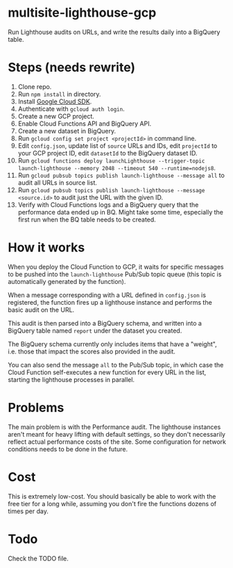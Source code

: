 # multisite-lighthouse-gcp
Run Lighthouse audits on URLs, and write the results daily into a BigQuery table.

# Steps (needs rewrite)

1. Clone repo.
2. Run `npm install` in directory.
3. Install [Google Cloud SDK](https://cloud.google.com/sdk/).
4. Authenticate with `gcloud auth login`.
5. Create a new GCP project.
6. Enable Cloud Functions API and BigQuery API.
7. Create a new dataset in BigQuery.
8. Run `gcloud config set project <projectId>` in command line.
9. Edit `config.json`, update list of `source` URLs and IDs, edit `projectId` to your GCP project ID, edit `datasetId` to the BigQuery dataset ID.
10. Run `gcloud functions deploy launchLighthouse --trigger-topic launch-lighthouse --memory 2048 --timeout 540 --runtime=nodejs8`.
11. Run `gcloud pubsub topics publish launch-lighthouse --message all` to audit all URLs in source list.
12. Run `gcloud pubsub topics publish launch-lighthouse --message <source.id>` to audit just the URL with the given ID.
13. Verify with Cloud Functions logs and a BigQuery query that the performance data ended up in BQ. Might take some time, especially the first run when the BQ table needs to be created.

# How it works

When you deploy the Cloud Function to GCP, it waits for specific messages to be pushed into the `launch-lighthouse` Pub/Sub topic queue (this topic is automatically generated by the function).

When a message corresponding with a URL defined in `config.json` is registered, the function fires up a lighthouse instance and performs the basic audit on the URL.

This audit is then parsed into a BigQuery schema, and written into a BigQuery table named `report` under the dataset you created.

The BigQuery schema currently only includes items that have a "weight", i.e. those that impact the scores also provided in the audit. 

You can also send the message `all` to the Pub/Sub topic, in which case the Cloud Function self-executes a new function for every URL in the list, starting the lighthouse processes in parallel.

# Problems

The main problem is with the Performance audit. The lighthouse instances aren't meant for heavy lifting with default settings, so they don't necessarily reflect actual performance costs of the site. Some configuration for network conditions needs to be done in the future.

# Cost

This is extremely low-cost. You should basically be able to work with the free tier for a long while, assuming you don't fire the functions dozens of times per day. 

# Todo

Check the TODO file. 
